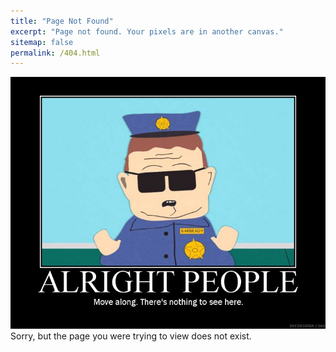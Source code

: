 ```yaml
---
title: "Page Not Found"
excerpt: "Page not found. Your pixels are in another canvas."
sitemap: false
permalink: /404.html
---
```

<div style="text-align: center;">
  <img src="/assets/img/404-southpark.jpg" alt="404 Southpark page not found"/>
</div>
Sorry, but the page you were trying to view does not exist.
